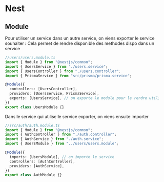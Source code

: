 # Nest

## Module

Pour utiliser un service dans un autre service, on viens exporter le service souhaiter :
Cela permet de rendre disponible des methodes dispo dans un service

```ts
//users/users.module.ts
import { Module } from "@nestjs/common";
import { UsersService } from "./users.service";
import { UsersController } from "./users.controller";
import { PrismaService } from "src/prisma/prisma.service";

@Module({
  controllers: [UsersController],
  providers: [UsersService, PrismaService],
  exports: [UsersService], // on exporte le module pour le rendre utilisable ailleurs
})
export class UsersModule {}
```

Dans le service qui utilise le service exporter, on viens ensuite importer

```ts
//src/auth/auth.module.ts
import { Module } from "@nestjs/common";
import { AuthController } from "./auth.controller";
import { AuthService } from "./auth.service";
import { UsersModule } from "../users/users.module";

@Module({
  imports: [UsersModule], // on importe le service
  controllers: [AuthController],
  providers: [AuthService],
})
export class AuthModule {}
```
